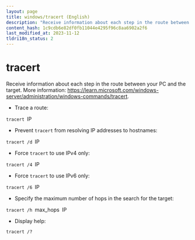 ```yaml
---
layout: page
title: windows/tracert (English)
description: "Receive information about each step in the route between your PC and the target."
content_hash: 1c9cdb6e82df0fb11044e4295f96c8aa6902a2f6
last_modified_at: 2023-11-12
tldri18n_status: 2
---
```

# tracert

Receive information about each step in the route between your PC and the target.
More information: <https://learn.microsoft.com/windows-server/administration/windows-commands/tracert>.

- Trace a route:

`tracert `<span class="tldr-var badge badge-pill bg-dark-lm bg-white-dm text-white-lm text-dark-dm font-weight-bold">IP</span>

- Prevent `tracert` from resolving IP addresses to hostnames:

`tracert /d `<span class="tldr-var badge badge-pill bg-dark-lm bg-white-dm text-white-lm text-dark-dm font-weight-bold">IP</span>

- Force `tracert` to use IPv4 only:

`tracert /4 `<span class="tldr-var badge badge-pill bg-dark-lm bg-white-dm text-white-lm text-dark-dm font-weight-bold">IP</span>

- Force `tracert` to use IPv6 only:

`tracert /6 `<span class="tldr-var badge badge-pill bg-dark-lm bg-white-dm text-white-lm text-dark-dm font-weight-bold">IP</span>

- Specify the maximum number of hops in the search for the target:

`tracert /h `<span class="tldr-var badge badge-pill bg-dark-lm bg-white-dm text-white-lm text-dark-dm font-weight-bold">max_hops</span>` `<span class="tldr-var badge badge-pill bg-dark-lm bg-white-dm text-white-lm text-dark-dm font-weight-bold">IP</span>

- Display help:

`tracert /?`
